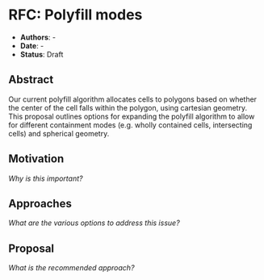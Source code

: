 # RFC: Polyfill modes

* **Authors**: -
* **Date**: -
* **Status**: Draft

## Abstract

Our current polyfill algorithm allocates cells to polygons based on whether the center of the cell falls within the polygon, using cartesian geometry. This proposal outlines options for expanding the polyfill algorithm to allow for different containment modes (e.g. wholly contained cells, intersecting cells) and spherical geometry.

## Motivation

*Why is this important?*

## Approaches

*What are the various options to address this issue?*

## Proposal

*What is the recommended approach?*
